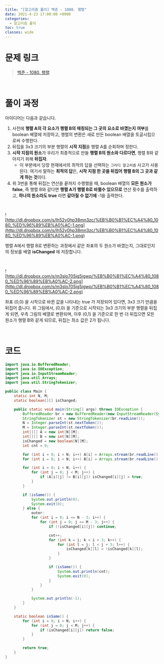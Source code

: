 ```yaml
---
title: "[알고리즘 풀이] 백준 - 1080. 행렬"
date: 2021-4-23 17:00:00 +0900
categories:
  - 알고리즘 풀이
toc: true
classes: wide
---
```


# 문제 링크

> [백준 - 1080. 행렬](https://www.acmicpc.net/problem/1080)

<br>

# 풀이 과정

아이디어는 다음과 같습니다.

1. 사전에 **행렬 A의 각 요소가 행렬 B의 매칭되는 그 곳의 요소로 바꼈는지 여부**를 boolean 배열에 저장하고, 행렬의 변환은 새로 만든 boolean 배열을 토글시킴으로써 수행한다.
2. 뒤집을 3x3 크기의 부분 행렬의 **시작 지점**을 행렬 A를 순회하며 정한다.
3. **시작 지점의 원소**가 우리가 최종적으로 만들 **행렬 B의 원소와 다르다면**, 행렬 B와 같아지기 위해 **뒤집자**.
    - 이 부분에서 당장 현재에서의 최적의 답을 선택하는 `그리디 알고리즘` 사고가 사용된다. 여기서 말하는 **최적의 답**은, **시작 지점 한 곳을 뒤집어 행렬 B의 그 곳과 같게 하는 것**이다.
4. 위 3번을 통해 뒤집는 연산을 끝까지 수행했을 때, boolean 배열의 **모든 원소가 false**, 즉 행렬 B와 같다면 **행렬 A가 행렬 B로 바뀔수 있으므로** 연산 횟수를 출력하고, **하나의 원소라도 true** 라면 **같아질 수 없기에** -1을 출력한다.

<br>

![http://dl.dropbox.com/s/lh52y0hp38mn3zc/%EB%B0%B1%EC%A4%80_1080_%ED%96%89%EB%A0%AC-1.png](http://dl.dropbox.com/s/lh52y0hp38mn3zc/%EB%B0%B1%EC%A4%80_1080_%ED%96%89%EB%A0%AC-1.png)

행렬 A에서 행렬 B로 변환하는 과정에서 같은 좌표의 두 원소가 바꼈는지, 그대로인지의 정보를 배열 **isChanged** 에 저장합니다.

<br>

![http://dl.dropbox.com/s/m3slo705jg5igwp/%EB%B0%B1%EC%A4%80_1080_%ED%96%89%EB%A0%AC-2.png](http://dl.dropbox.com/s/m3slo705jg5igwp/%EB%B0%B1%EC%A4%80_1080_%ED%96%89%EB%A0%AC-2.png)

좌표 (0,0) 을 시작으로 바뀐 값을 나타내는 true 가 저장되어 있다면, 3x3 크기 만큼을 뒤집어 줍니다. 위 그림에서, (0,0) 을 기준으로 시작되는 3x3 크기의 부분 행렬을 뒤집게 되면, 우측 그림의 배열로 변환되며, 이후 (0,1) 을 기준으로 한 번 더 뒤집으면 모든 원소가 행렬 B와 같게 되므로, 뒤집는 최소 값은 2가 됩니다.

<br>

# 코드

```java
import java.io.BufferedReader;
import java.io.IOException;
import java.io.InputStreamReader;
import java.util.Arrays;
import java.util.StringTokenizer;

public class Main {
    static int N, M;
    static boolean[][] isChanged;

    public static void main(String[] args) throws IOException {
        BufferedReader br = new BufferedReader(new InputStreamReader(System.in));
        StringTokenizer st = new StringTokenizer(br.readLine());
        N = Integer.parseInt(st.nextToken());
        M = Integer.parseInt(st.nextToken());
        int[][] A = new int[N][M];
        int[][] B = new int[N][M];
        isChanged = new boolean[N][M];
        int cnt = 0;

        for (int i = 0; i < N; i++) A[i] = Arrays.stream(br.readLine().split("")).mapToInt(Integer::parseInt).toArray();
        for (int i = 0; i < N; i++) B[i] = Arrays.stream(br.readLine().split("")).mapToInt(Integer::parseInt).toArray();

        for (int i = 0; i < N; i++) {
            for (int j = 0; j < M; j++) {
                if (A[i][j] != B[i][j]) isChanged[i][j] = true;
            }
        }

        if (isSame()) {
            System.out.println(0);
            System.exit(0);
        } else {
            outer:
            for (int i = 0; i <= N - 3; i++) {
                for (int j = 0; j <= M - 3; j++) {
                    if (!isChanged[i][j]) continue;

                    cnt++;
                    for (int k = i; k < i + 3; k++) {
                        for (int l = j; l < j + 3; l++) {
                            isChanged[k][l] = !isChanged[k][l];
                        }
                    }

                    if (isSame()) {
                        System.out.println(cnt);
                        System.exit(0);
                    }
                }
            }

            System.out.println(-1);
        }
    }

    static boolean isSame() {
        for (int i = 0; i < N; i++) {
            for (int j = 0; j < M; j++) {
                if (isChanged[i][j]) return false;
            }
        }

        return true;
    }
}
```